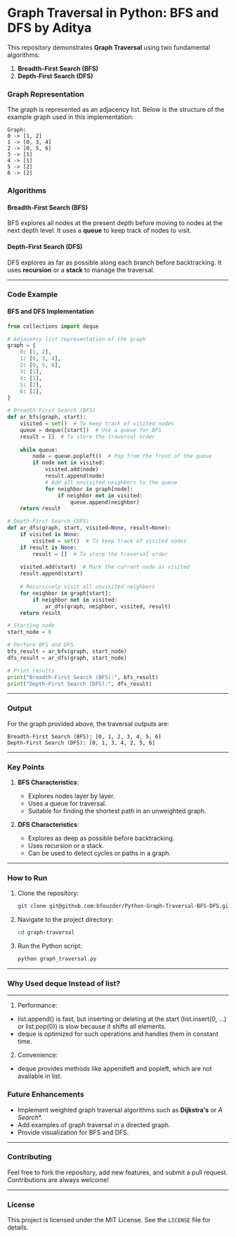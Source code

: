 # Graph Traversal in Python: BFS and DFS by Aditya

This repository demonstrates **Graph Traversal** using two fundamental algorithms:  
1. **Breadth-First Search (BFS)**  
2. **Depth-First Search (DFS)**  

### Graph Representation
The graph is represented as an adjacency list. Below is the structure of the example graph used in this implementation:

```
Graph:
0 -> [1, 2]
1 -> [0, 3, 4]
2 -> [0, 5, 6]
3 -> [1]
4 -> [1]
5 -> [2]
6 -> [2]
```

### Algorithms

#### Breadth-First Search (BFS)
BFS explores all nodes at the present depth before moving to nodes at the next depth level. It uses a **queue** to keep track of nodes to visit.

#### Depth-First Search (DFS)
DFS explores as far as possible along each branch before backtracking. It uses **recursion** or a **stack** to manage the traversal.

---

### Code Example

#### BFS and DFS Implementation

```python
from collections import deque

# Adjacency list representation of the graph
graph = {
    0: [1, 2],
    1: [0, 3, 4],
    2: [0, 5, 6],
    3: [1],
    4: [1],
    5: [2],
    6: [2],
}

# Breadth-First Search (BFS)
def ar_bfs(graph, start):
    visited = set()  # To keep track of visited nodes
    queue = deque([start])  # Use a queue for BFS
    result = []  # To store the traversal order
    
    while queue:
        node = queue.popleft()  # Pop from the front of the queue
        if node not in visited:
            visited.add(node)
            result.append(node)
            # Add all unvisited neighbors to the queue
            for neighbor in graph[node]:
                if neighbor not in visited:
                    queue.append(neighbor)
    return result

# Depth-First Search (DFS)
def ar_dfs(graph, start, visited=None, result=None):
    if visited is None:
        visited = set()  # To keep track of visited nodes
    if result is None:
        result = []  # To store the traversal order
    
    visited.add(start)  # Mark the current node as visited
    result.append(start)
    
    # Recursively visit all unvisited neighbors
    for neighbor in graph[start]:
        if neighbor not in visited:
            ar_dfs(graph, neighbor, visited, result)
    return result

# Starting node
start_node = 0

# Perform BFS and DFS
bfs_result = ar_bfs(graph, start_node)
dfs_result = ar_dfs(graph, start_node)

# Print results
print("Breadth-First Search (BFS):", bfs_result)
print("Depth-First Search (DFS):", dfs_result)
```

---

### Output

For the graph provided above, the traversal outputs are:

```plaintext
Breadth-First Search (BFS): [0, 1, 2, 3, 4, 5, 6]
Depth-First Search (DFS): [0, 1, 3, 4, 2, 5, 6]
```

---

### Key Points

1. **BFS Characteristics**:
   - Explores nodes layer by layer.
   - Uses a queue for traversal.
   - Suitable for finding the shortest path in an unweighted graph.

2. **DFS Characteristics**:
   - Explores as deep as possible before backtracking.
   - Uses recursion or a stack.
   - Can be used to detect cycles or paths in a graph.

---

### How to Run

1. Clone the repository:
   ```bash
   git clone git@github.com:bfouzder/Python-Graph-Traversal-BFS-DFS.git
   ```
2. Navigate to the project directory:
   ```bash
   cd graph-traversal
   ```
3. Run the Python script:
   ```bash
   python graph_traversal.py
   ```

---

### Why Used deque Instead of list?
---
1. Performance:
- list.append() is fast, but inserting or deleting at the start (list.insert(0, ...) or list.pop(0)) is slow because it shifts all elements.
- deque is optimized for such operations and handles them in constant time.
2. Convenience:
- deque provides methods like appendleft and popleft, which are not available in list.


### Future Enhancements
- Implement weighted graph traversal algorithms such as **Dijkstra's** or **A* Search**.
- Add examples of graph traversal in a directed graph.
- Provide visualization for BFS and DFS.

---

### Contributing
Feel free to fork the repository, add new features, and submit a pull request. Contributions are always welcome!

---

### License
This project is licensed under the MIT License. See the `LICENSE` file for details.
